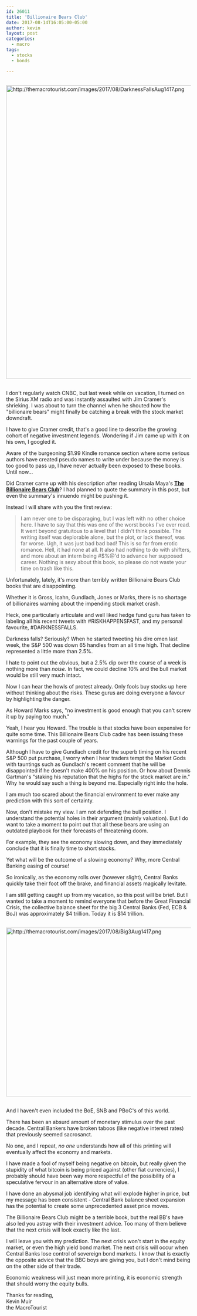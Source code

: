 ```yaml
---
id: 26011
title: 'Billionaire Bears Club'
date: 2017-08-14T16:05:00-05:00
author: kevin
layout: post
categories:
  - macro
tags:
  - stocks
  - bonds

---
```

<a href="http://themacrotourist.com/images/2017/08/DarknessFallsAug1417.png"><img src="http://themacrotourist.com/images/2017/08/DarknessFallsAug1417.png" alt="http://themacrotourist.com/images/2017/08/DarknessFallsAug1417.png" width="750" height="800" style="margin:30px auto;display:block;"></a>

I don't regularly watch CNBC, but last week while on vacation, I turned on the Sirius XM radio and was instantly assaulted with Jim Cramer's shrieking.  I was about to turn the channel when he shouted how the "billionaire bears" might finally be catching a break with the stock market downdraft.

I have to give Cramer credit, that's a good line to describe the growing cohort of negative investment legends.  Wondering if Jim came up with it on his own, I googled it.

Aware of the burgeoning $1.99 Kindle romance section where some serious authors have created pseudo names to write under because the money is too good to pass up, I have never actually been exposed to these books.  Until now...

Did Cramer came up with his description after reading Ursala Maya's **[The Billionaire Bears Club](https://www.goodreads.com/book/show/23787546-billionaire-bears-club)**?  I had planned to quote the summary in this post, but even the summary's innuendo might be pushing it.

Instead I will share with you the first review:

>I am never one to be disparaging, but I was left with no other choice here. I have to say that this was one of the worst books I've ever read. It went beyond gratuitous to a level that I didn't think possible. The writing itself was deplorable alone, but the plot, or lack thereof, was far worse. Ugh, it was just bad bad bad! This is so far from erotic romance. Hell, it had none at all. It also had nothing to do with shifters, and more about an intern being #$%@'d to advance her supposed career. Nothing is sexy about this book, so please do not waste your time on trash like this.

Unfortunately, lately, it's more than terribly written Billionaire Bears Club books that are disappointing.

Whether it is Gross, Icahn, Gundlach, Jones or Marks, there is no shortage of billionaires warning about the impending stock market crash.

Heck, one particularly articulate and well liked hedge fund guru has taken to labeling all his recent tweets with #RISKHAPPENSFAST, and my personal favourite, #DARKNESSFALLS.

Darkness falls?  Seriously?  When he started tweeting his dire omen last week, the S&P 500 was down 65 handles from an all time high.  That decline represented a little more than 2.5%.

I hate to point out the obvious, but a 2.5% dip over the course of a week is nothing more than *noise.*  In fact, we could decline 10% and the bull market would be still very much intact.

Now I can hear the howls of protest already.  Only fools buy stocks up here without thinking about the risks.  These gurus are doing everyone a favour by highlighting the danger.

As Howard Marks says, "no investment is good enough that you can't screw it up by paying too much."

Yeah, I hear you Howard.  The trouble is that stocks have been expensive for quite some time.  This Billionaire Bears Club cadre has been issuing these warnings for the past couple of years.  

Although I have to give Gundlach credit for the superb timing on his recent S&P 500 put purchase, I worry when I hear traders tempt the Market Gods with tauntings such as Gundlach's recent comment that he will be disappointed if he doesn't make 400% on his position.  Or how about Dennis Gartman's "staking his reputation that the highs for the stock market are in."  Why he would say such a thing is beyond me.  Especially right into the hole.

I am much too scared about the financial environment to ever make any prediction with this sort of certainty.  

Now, don't mistake my view.  I am not defending the bull position.  I understand the potential holes in their argument (mainly valuation).  But I do want to take a moment to point out that all these bears are using an outdated playbook for their forecasts of threatening doom.

For example, they see the economy slowing down, and they immediately conclude that it is finally time to short stocks.  

Yet what will be the outcome of a slowing economy?  Why, more Central Banking easing of course!   

So ironically, as the economy rolls over (however slight), Central Banks quickly take their foot off the brake, and financial assets magically levitate.

I am still getting caught up from my vacation, so this post will be brief.  But I wanted to take a moment to remind everyone that before the Great Financial Crisis, the collective balance sheet for the big 3 Central Banks (Fed, ECB & BoJ) was approximately $4 trillion.  Today it is $14 trillion.

<a href="http://themacrotourist.com/images/2017/08/Big3Aug1417.png"><img src="http://themacrotourist.com/images/2017/08/Big3Aug1417.png" alt="http://themacrotourist.com/images/2017/08/Big3Aug1417.png" width="750" height="460" style="margin:30px auto;display:block;"></a>

And I haven't even included the BoE, SNB and PBoC's of this world.  

There has been an absurd amount of monetary stimulus over the past decade.  Central Bankers have broken taboos (like negative interest rates) that previously seemed sacrosanct.  

No one, and I repeat, *no one* understands how all of this printing will eventually affect the economy and markets.  

I have made a fool of myself being negative on bitcoin, but really given the stupidity of what bitcoin is being priced against (other fiat currencies), I probably should have been way more respectful of the possibility of a speculative fervour in an alternative store of value.

I have done an abysmal job identifying what will explode higher in price, but my message has been consistent - Central Bank balance sheet expansion has the potential to create some unprecedented asset price moves.

The Billionaire Bears Club might be a terrible book, but the real BB's have also led you astray with their investment advice.  Too many of them believe that the next crisis will look exactly like the last.   

I will leave you with my prediction.  The next crisis won't start in the equity market, or even the high yield bond market.  The next crisis will occur when Central Banks lose control of sovereign bond markets.  I know that is exactly the opposite advice that the BBC boys are giving you, but I don't mind being on the other side of their trade.  

Economic weakness will just mean more printing, it is economic strength that should worry the equity bulls.

Thanks for reading,  
Kevin Muir  
the MacroTourist  
